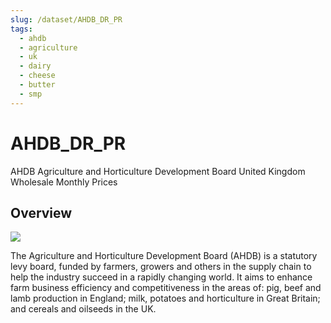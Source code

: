 ```yaml
---
slug: /dataset/AHDB_DR_PR
tags:
  - ahdb
  - agriculture
  - uk
  - dairy
  - cheese
  - butter
  - smp
---
```

AHDB_DR_PR
============================================================

AHDB Agriculture and Horticulture Development Board United Kingdom Wholesale Monthly Prices  

## Overview

![](/img/data/ahdb.png)

The Agriculture and Horticulture Development Board (AHDB) is a statutory levy board, funded by farmers, 
growers and others in the supply chain to help the industry succeed in a rapidly changing world. 
It aims to enhance farm business efficiency and competitiveness in the areas of: 
pig, beef and lamb production in England; milk, potatoes and horticulture in Great Britain; and cereals and oilseeds in the UK.

